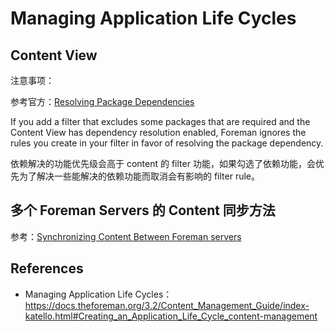 # Managing Application Life Cycles











## Content View





注意事项：

参考官方：[Resolving Package Dependencies](https://docs.theforeman.org/3.2/Content_Management_Guide/index-katello.html#Resolving_Package_Dependencies_content-management)

If you add a filter that excludes some packages that are required and the Content View has dependency resolution enabled, Foreman ignores the rules you create in your filter in favor of resolving the package dependency.

依赖解决的功能优先级会高于 content 的 filter 功能，如果勾选了依赖功能，会优先为了解决一些能解决的依赖功能而取消会有影响的 filter rule。 







## 多个 Foreman Servers 的 Content 同步方法

参考：[Synchronizing Content Between Foreman servers](https://docs.theforeman.org/3.2/Content_Management_Guide/index-katello.html#Synchronizing_Content_Between_Servers_content-management)









## References

- Managing Application Life Cycles：https://docs.theforeman.org/3.2/Content_Management_Guide/index-katello.html#Creating_an_Application_Life_Cycle_content-management

